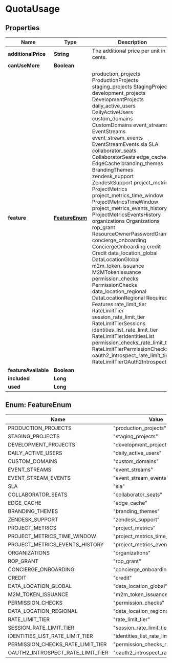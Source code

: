 

# QuotaUsage


## Properties

| Name | Type | Description | Notes |
|------------ | ------------- | ------------- | -------------|
|**additionalPrice** | **String** | The additional price per unit in cents. |  |
|**canUseMore** | **Boolean** |  |  |
|**feature** | [**FeatureEnum**](#FeatureEnum) |  production_projects ProductionProjects staging_projects StagingProjects development_projects DevelopmentProjects daily_active_users DailyActiveUsers custom_domains CustomDomains event_streams EventStreams event_stream_events EventStreamEvents sla SLA collaborator_seats CollaboratorSeats edge_cache EdgeCache branding_themes BrandingThemes zendesk_support ZendeskSupport project_metrics ProjectMetrics project_metrics_time_window ProjectMetricsTimeWindow project_metrics_events_history ProjectMetricsEventsHistory organizations Organizations rop_grant ResourceOwnerPasswordGrant concierge_onboarding ConciergeOnboarding credit Credit data_location_global DataLocationGlobal m2m_token_issuance M2MTokenIssuance permission_checks PermissionChecks data_location_regional DataLocationRegional  Required Features rate_limit_tier RateLimitTier session_rate_limit_tier RateLimitTierSessions identities_list_rate_limit_tier RateLimitTierIdentitiesList permission_checks_rate_limit_tier RateLimitTierPermissionChecks oauth2_introspect_rate_limit_tier RateLimitTierOAuth2Introspect |  |
|**featureAvailable** | **Boolean** |  |  |
|**included** | **Long** |  |  |
|**used** | **Long** |  |  |



## Enum: FeatureEnum

| Name | Value |
|---- | -----|
| PRODUCTION_PROJECTS | &quot;production_projects&quot; |
| STAGING_PROJECTS | &quot;staging_projects&quot; |
| DEVELOPMENT_PROJECTS | &quot;development_projects&quot; |
| DAILY_ACTIVE_USERS | &quot;daily_active_users&quot; |
| CUSTOM_DOMAINS | &quot;custom_domains&quot; |
| EVENT_STREAMS | &quot;event_streams&quot; |
| EVENT_STREAM_EVENTS | &quot;event_stream_events&quot; |
| SLA | &quot;sla&quot; |
| COLLABORATOR_SEATS | &quot;collaborator_seats&quot; |
| EDGE_CACHE | &quot;edge_cache&quot; |
| BRANDING_THEMES | &quot;branding_themes&quot; |
| ZENDESK_SUPPORT | &quot;zendesk_support&quot; |
| PROJECT_METRICS | &quot;project_metrics&quot; |
| PROJECT_METRICS_TIME_WINDOW | &quot;project_metrics_time_window&quot; |
| PROJECT_METRICS_EVENTS_HISTORY | &quot;project_metrics_events_history&quot; |
| ORGANIZATIONS | &quot;organizations&quot; |
| ROP_GRANT | &quot;rop_grant&quot; |
| CONCIERGE_ONBOARDING | &quot;concierge_onboarding&quot; |
| CREDIT | &quot;credit&quot; |
| DATA_LOCATION_GLOBAL | &quot;data_location_global&quot; |
| M2M_TOKEN_ISSUANCE | &quot;m2m_token_issuance&quot; |
| PERMISSION_CHECKS | &quot;permission_checks&quot; |
| DATA_LOCATION_REGIONAL | &quot;data_location_regional&quot; |
| RATE_LIMIT_TIER | &quot;rate_limit_tier&quot; |
| SESSION_RATE_LIMIT_TIER | &quot;session_rate_limit_tier&quot; |
| IDENTITIES_LIST_RATE_LIMIT_TIER | &quot;identities_list_rate_limit_tier&quot; |
| PERMISSION_CHECKS_RATE_LIMIT_TIER | &quot;permission_checks_rate_limit_tier&quot; |
| OAUTH2_INTROSPECT_RATE_LIMIT_TIER | &quot;oauth2_introspect_rate_limit_tier&quot; |



